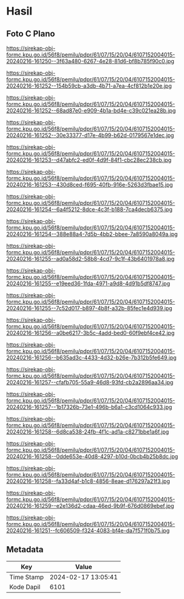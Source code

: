 # Hasil

## Foto C Plano

https://sirekap-obj-formc.kpu.go.id/56f8/pemilu/pdpr/61/07/15/20/04/6107152004015-20240216-161250--3f63a480-6267-4e28-81d6-bf8b785f90c0.jpg

https://sirekap-obj-formc.kpu.go.id/56f8/pemilu/pdpr/61/07/15/20/04/6107152004015-20240216-161252--154b59cb-a3db-4b71-a7ea-4cf812b1e20e.jpg

https://sirekap-obj-formc.kpu.go.id/56f8/pemilu/pdpr/61/07/15/20/04/6107152004015-20240216-161252--68ad87e0-e909-4b1a-bd4e-c39c021ea28b.jpg

https://sirekap-obj-formc.kpu.go.id/56f8/pemilu/pdpr/61/07/15/20/04/6107152004015-20240216-161252--30e33377-d17e-4b99-b62d-0179567e1dec.jpg

https://sirekap-obj-formc.kpu.go.id/56f8/pemilu/pdpr/61/07/15/20/04/6107152004015-20240216-161253--d47abfc2-ed0f-4d9f-84f1-cbc28ec238cb.jpg

https://sirekap-obj-formc.kpu.go.id/56f8/pemilu/pdpr/61/07/15/20/04/6107152004015-20240216-161253--430d8ced-f695-40fb-916e-5263d3fbae15.jpg

https://sirekap-obj-formc.kpu.go.id/56f8/pemilu/pdpr/61/07/15/20/04/6107152004015-20240216-161254--6a4f5212-8dce-4c3f-b188-7ca4decb6375.jpg

https://sirekap-obj-formc.kpu.go.id/56f8/pemilu/pdpr/61/07/15/20/04/6107152004015-20240216-161254--388e88a4-7d5b-4bb2-bbee-7a8590a8049a.jpg

https://sirekap-obj-formc.kpu.go.id/56f8/pemilu/pdpr/61/07/15/20/04/6107152004015-20240216-161255--ad0a58d2-58b8-4cd7-9c1f-43b6401978a8.jpg

https://sirekap-obj-formc.kpu.go.id/56f8/pemilu/pdpr/61/07/15/20/04/6107152004015-20240216-161255--e19eed36-1fda-4971-a9d8-4d91b5df8747.jpg

https://sirekap-obj-formc.kpu.go.id/56f8/pemilu/pdpr/61/07/15/20/04/6107152004015-20240216-161255--7c52d017-b897-4b8f-a32b-85fec1e4d939.jpg

https://sirekap-obj-formc.kpu.go.id/56f8/pemilu/pdpr/61/07/15/20/04/6107152004015-20240216-161256--a0be6217-3b5c-4add-bed0-60f9ebf4ce42.jpg

https://sirekap-obj-formc.kpu.go.id/56f8/pemilu/pdpr/61/07/15/20/04/6107152004015-20240216-161256--b635ad3c-4433-4d32-b26e-7b312b5fe649.jpg

https://sirekap-obj-formc.kpu.go.id/56f8/pemilu/pdpr/61/07/15/20/04/6107152004015-20240216-161257--cfafb705-55a9-46d8-93fd-cb2a2896aa34.jpg

https://sirekap-obj-formc.kpu.go.id/56f8/pemilu/pdpr/61/07/15/20/04/6107152004015-20240216-161257--1b17326b-73e1-496b-b6a1-c3cd1064c933.jpg

https://sirekap-obj-formc.kpu.go.id/56f8/pemilu/pdpr/61/07/15/20/04/6107152004015-20240216-161258--6d8ca538-24fb-4f1c-ad1a-c8271bbe1a6f.jpg

https://sirekap-obj-formc.kpu.go.id/56f8/pemilu/pdpr/61/07/15/20/04/6107152004015-20240216-161258--0dde653e-40d8-4297-b10d-0bcb4b25b8dc.jpg

https://sirekap-obj-formc.kpu.go.id/56f8/pemilu/pdpr/61/07/15/20/04/6107152004015-20240216-161258--fa33d4af-b1c8-4856-8eae-d176297a21f3.jpg

https://sirekap-obj-formc.kpu.go.id/56f8/pemilu/pdpr/61/07/15/20/04/6107152004015-20240216-161259--e2e136d2-cdaa-46ed-9b9f-676d0869ebef.jpg

https://sirekap-obj-formc.kpu.go.id/56f8/pemilu/pdpr/61/07/15/20/04/6107152004015-20240216-161251--fc606509-f324-4083-bf4e-da7f571f0b75.jpg


## Metadata

| Key        | Value               |
| ---------- | ------------------- |
| Time Stamp | 2024-02-17 13:05:41 |
| Kode Dapil | 6101                |



